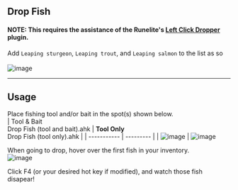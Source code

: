 ## Drop Fish
#### **NOTE:** This requires the assistance of the Runelite's [Left Click Dropper](https://github.com/JZomDev/zom-external-plugins/tree/065eca5a35bbc78f774ab9641d378aca1c2832ff) plugin.
Add <code>Leaping sturgeon</code>, <code>Leaping trout</code>, and <code>Leaping salmon</code> to the list as so <br/><br/>
![image](https://user-images.githubusercontent.com/92201744/136648602-67d0351d-15f9-4981-ac17-22cb45586c43.png)
<hr/>

## Usage

Place fishing tool and/or bait in the spot(s) shown below.  
| Tool & Bait <br/> Drop Fish (tool and bait).ahk | **Tool Only** <br/> Drop Fish (tool only).ahk |
| ----------- | --------- |
| ![image](https://user-images.githubusercontent.com/92201744/136648311-a5af71c9-6fa7-42e0-9c77-011fbc90a692.png) | ![image](https://user-images.githubusercontent.com/92201744/136649353-53ded8b3-4ba7-409e-ac16-6461f8db848e.png)

When going to drop, hover over the first fish in your inventory.  
![image](https://user-images.githubusercontent.com/92201744/136648644-cb1d1d40-6bcd-492d-b988-1fbb590a125b.png)

Click F4 (or your desired hot key if modified), and watch those fish disapear!
